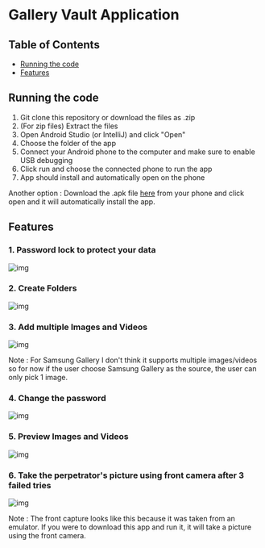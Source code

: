 # Gallery Vault Application

## Table of Contents
* [Running the code](#running-the-code)
* [Features](#features)


## Running the code
1. Git clone this repository or download the files as .zip
2. (For zip files) Extract the files
3. Open Android Studio (or IntelliJ) and click "Open"
4. Choose the folder of the app
5. Connect your Android phone to the computer and make sure to enable USB debugging
6. Click run and choose the connected phone to run the app
7. App should install and automatically open on the phone

Another option : Download the .apk file [here](https://drive.google.com/file/d/1z9ngzo1V7S6Kw4KIbpqN4nq4uWxyiMlF/view?usp=sharing) from your phone and click open and it will automatically install the app.

## Features
### 1. Password lock to protect your data

![img](https://github.com/sesiliafenina/gallery-vault/blob/images/passcode.JPG)

### 2. Create Folders

![img](https://github.com/sesiliafenina/gallery-vault/blob/images/create_album.JPG)

### 3. Add multiple Images and Videos

![img](https://github.com/sesiliafenina/gallery-vault/blob/images/add_images_videos.JPG)

Note : For Samsung Gallery I don't think it supports multiple images/videos so for now if the user choose Samsung Gallery as the source, the user can only pick 1 image.

### 4. Change the password

![img](https://github.com/sesiliafenina/gallery-vault/blob/images/change_password.JPG)

### 5. Preview Images and Videos

![img](https://github.com/sesiliafenina/gallery-vault/blob/images/preview_videos.JPG)

### 6. Take the perpetrator's picture using front camera after 3 failed tries

![img](https://github.com/sesiliafenina/gallery-vault/blob/images/front_capture.JPG)

Note : The front capture looks like this because it was taken from an emulator. If you were to download this app and run it, it will take a picture using the front camera.
